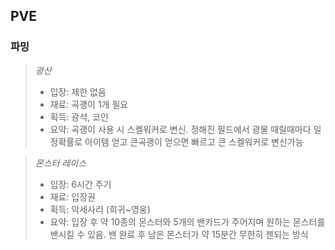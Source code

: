 ## PVE



### 파밍

> *광산*
> - 입장: 제한 없음
> - 재료: 곡괭이 1개 필요
> - 획득: 광석, 코인
> - 요약: 곡괭이 사용 시 스켈워커로 변신. 정해진 필드에서 광물 때릴때마다 일정확률로 아이템 얻고 큰곡괭이 얻으면 빠르고 큰 스켈워커로 변신가능

> *몬스터 레이스*
> - 입장: 6시간 주기
> - 재료: 입장권
> - 획득: 악세사리 (희귀~영웅)
> - 요약: 입장 후 약 10종의 몬스터와 5개의 밴카드가 주어지며 원하는 몬스터를 밴시킬 수 있음. 밴 완료 후 남은 몬스터가 약 15분간 무한히 젠되는 방식
